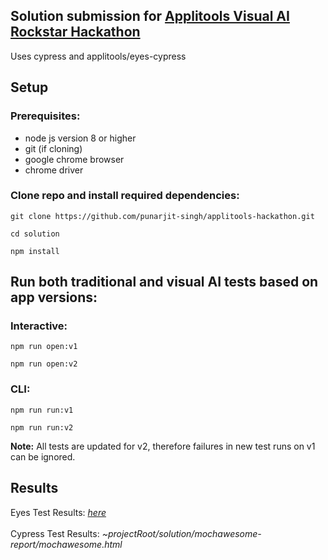 ## Solution submission for [Applitools Visual AI Rockstar Hackathon](https://applitools.com/hackathon)
Uses cypress and applitools/eyes-cypress

## Setup

### Prerequisites:
* node js version 8 or higher
* git (if cloning)
* google chrome browser
* chrome driver

### Clone repo and install required dependencies:

```
git clone https://github.com/punarjit-singh/applitools-hackathon.git

cd solution

npm install
```

## Run both traditional and visual AI tests based on app versions:

### Interactive:
```
npm run open:v1

npm run open:v2
```

### CLI:
```
npm run run:v1

npm run run:v2
```

**Note:** All tests are updated for v2, therefore failures in new test runs on v1 can be ignored.

## Results
Eyes Test Results: _[here](https://eyes.applitools.com/app/test-results/00000251828536381163/?accountId=ppHSdiNW9Eeeim16kIS69A~~)_
<br><br>Cypress Test Results: _~projectRoot/solution/mochawesome-report/mochawesome.html_
